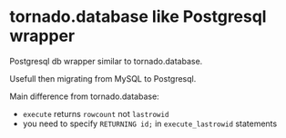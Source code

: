tornado.database like Postgresql wrapper
===================

Postgresql db wrapper similar to tornado.database.

Usefull then migrating from MySQL to Postgresql.

Main difference from tornado.database:

*   `execute` returns `rowcount` not `lastrowid`
*   you need to specify `RETURNING id;` in `execute_lastrowid` statements